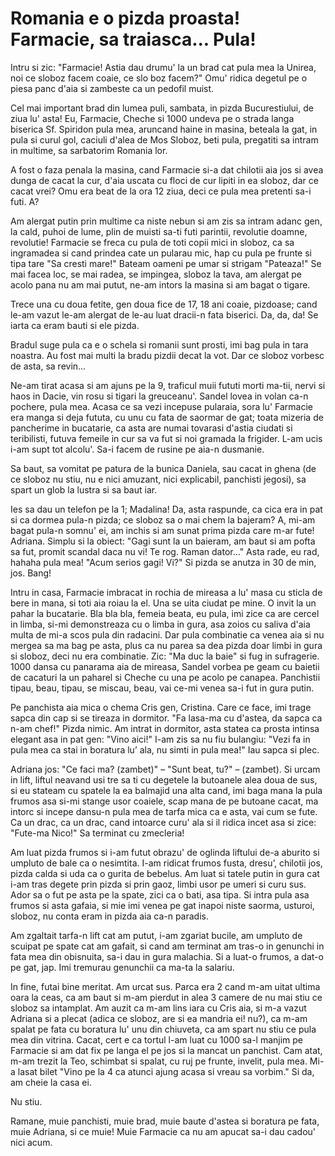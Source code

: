 # Romania e o pizda proasta! Farmacie, sa traiasca... Pula!

Intru si zic: "Farmacie! Astia dau drumu' la un brad cat pula mea la Unirea, noi ce sloboz facem coaie, ce slo boz facem?" Omu' ridica degetul pe o piesa panc d'aia si zambeste ca un pedofil muist.

Cel mai important brad din lumea puli, sambata, in pizda Bucurestiului, de ziua lu' asta! Eu, Farmacie, Cheche si 1000 undeva pe o strada langa biserica Sf. Spiridon pula mea, aruncand haine in masina, beteala la gat, in pula si curul gol, caciuli d'alea de Mos Sloboz, beti pula, pregatiti sa intram in multime, sa sarbatorim Romania lor.

A fost o faza penala la masina, cand Farmacie si-a dat chilotii aia jos si avea dunga de cacat la cur, d'aia uscata cu floci de cur lipiti in ea sloboz, dar ce cacat vrei? Omu era beat de la ora 12 ziua, deci ce pula mea pretenti sa-i futi. A?

Am alergat putin prin multime ca niste nebun si am zis sa intram adanc gen, la cald, puhoi de lume, plin de muisti sa-ti futi parintii, revolutie doamne, revolutie! Farmacie se freca cu pula de toti copii mici in sloboz, ca sa ingramadea si cand prindea cate un pularau mic, hap cu pula pe frunte si tipa tare "Sa cresti mare!" Bateam oameni pe umar si strigam "Pateaza!" Se mai facea loc, se mai radea, se impingea, sloboz la tava, am alergat pe acolo pana nu am mai putut, ne-am intors la masina si am bagat o tigare.

Trece una cu doua fetite, gen doua fice de 17, 18 ani coaie, pizdoase; cand le-am vazut le-am alergat de le-au luat dracii-n fata biserici. Da, da, da! Se iarta ca eram bauti si ele pizda.

Bradul suge pula ca e o schela si romanii sunt prosti, imi bag pula in tara noastra. Au fost mai multi la bradu pizdii decat la vot. Dar ce sloboz vorbesc de asta, sa revin...

Ne-am tirat acasa si am ajuns pe la 9, traficul muii fututi morti ma-tii, nervi si haos in Dacie, vin rosu si tigari la greuceanu'. Sandel lovea in volan ca-n pochere, pula mea. Acasa ce sa vezi incepuse pularaia, sora lu' Farmacie era manga si deja fututa, cu unu cu fata de saormar de gat; toata mizeria de pancherime in bucatarie, ca asta are numai tovarasi d'astia ciudati si teribilisti, futuva femeile in cur sa va fut si noi gramada la frigider. L-am ucis i-am supt tot alcolu'. Sa-i facem de rusine pe aia-n dusmanie.

Sa baut, sa vomitat pe patura de la bunica Daniela, sau cacat in ghena (de ce sloboz nu stiu, nu e nici amuzant, nici explicabil, panchisti jegosi), sa spart un glob la lustra si sa baut iar.

Ies sa dau un telefon pe la 1; Madalina! Da, asta raspunde, ca cica era in pat si ca dormea pula-n pizda; ce sloboz sa o mai chem la bajeram? A, mi-am bagat pula-n somnu' ei, am inchis si am sunat prima pizda care m-ar fute! Adriana. Simplu si la obiect: "Gagi sunt la un baieram, am baut si am pofta sa fut, promit scandal daca nu vi! Te rog. Raman dator..." Asta rade, eu rad, hahaha pula mea! "Acum serios gagi! Vi?" Si pizda se anutza in 30 de min, jos. Bang!

Intru in casa, Farmacie imbracat in rochia de mireasa a lu' masa cu sticla de bere in mana, si toti aia roiau la el. Una se uita ciudat pe mine. O invit la un pahar la bucatarie. Bla bla bla, femeia beata, eu pula, imi zice ca are cercel in limba, si-mi demonstreaza cu o limba in gura, asa zoios cu saliva d'aia multa de mi-a scos pula din radacini. Dar pula combinatie ca venea aia si nu mergea sa ma bag pe asta, plus ca nu parea sa dea pizda doar limbi in gura si sloboz, deci nu era combinatie. Zic: "Ma duc la baie" si fug in sufragerie. 1000 dansa cu panarama aia de mireasa, Sandel vorbea pe geam cu baietii de cacaturi la un paharel si Cheche cu una pe acolo pe canapea. Panchistii tipau, beau, tipau, se miscau, beau, vai ce-mi venea sa-i fut in gura putin.

Pe panchista aia mica o chema Cris gen, Cristina. Care ce face, imi trage sapca din cap si se tireaza in dormitor. "Fa lasa-ma cu d'astea, da sapca ca n-am chef!" Pizda nimic. Am intrat in dormitor, asta statea ca prosta intinsa elegant asa in pat gen: "Vino aici!" I-am zis sa nu fiu bulangiu: "Vezi fa in pula mea ca stai in boratura lu’ ala, nu simti in pula mea!" Iau sapca si plec.

Adriana jos: "Ce faci ma? (zambet)" – "Sunt beat, tu?" – (zambet). Si urcam in lift, liftul neavand usi tre sa ti cu degetele la butoanele alea doua de sus, si eu stateam cu spatele la ea balmajid una alta cand, imi baga mana la pula frumos asa si-mi stange usor coaiele, scap mana de pe butoane cacat, ma intorc si incepe dansu-n pula mea de tarfa mica ca e asta, vai cum se fute. Ca un drac, ca un drac, cand intoarce curu' ala si il ridica incet asa si zice: "Fute-ma Nico!" Sa terminat cu zmecleria!

Am luat pizda frumos si i-am futut obrazu' de oglinda liftului de-a aburito si umpluto de bale ca o nesimtita. I-am ridicat frumos fusta, dresu’, chilotii jos, pizda calda si uda ca o gurita de bebelus. Am luat si tatele putin in gura cat i-am tras degete prin pizda si prin gaoz, limbi usor pe umeri si curu sus. Ador sa o fut pe asta pe la spate, zici ca o bati, asa tipa. Si intra pula asa frumos si asta gafaia, si mie imi venea pe gat inapoi niste saorma, usturoi, sloboz, nu conta eram in pizda aia ca-n paradis.

Am zgaltait tarfa-n lift cat am putut, i-am zgariat bucile, am umpluto de scuipat pe spate cat am gafait, si cand am terminat am tras-o in genunchi in fata mea din obisnuita, sa-i dau in gura malachia. Si a luat-o frumos, a dat-o pe gat, jap. Imi tremurau genunchii ca ma-ta la salariu.

In fine, futai bine meritat. Am urcat sus. Parca era 2 cand m-am uitat ultima oara la ceas, ca am baut si m-am pierdut in alea 3 camere de nu mai stiu ce sloboz sa intamplat. Am auzit ca m-am lins iara cu Cris aia, si m-a vazut Adriana si a plecat (adica ce sloboz, are si ea mandria ei! nu?), ca m-am spalat pe fata cu boratura lu' unu din chiuveta, ca am spart nu stiu ce pula mea din vitrina. Cacat, cert e ca tortul l-am luat cu 1000 sa-l manjim pe Farmacie si am dat fix pe langa el pe jos si la mancat un panchist. Cam atat, m-am trezit la Teo, schimbat si spalat, cu ruj pe frunte, invelit, pula mea. Mi-a lasat bilet "Vino pe la 4 ca atunci ajung acasa si vreau sa vorbim." Si da, am cheie la casa ei.

Nu stiu.

Ramane, muie panchisti, muie brad, muie baute d'astea si boratura pe fata, muie Adriana, si ce muie! Muie Farmacie ca nu am apucat sa-i dau cadou' nici acum.
